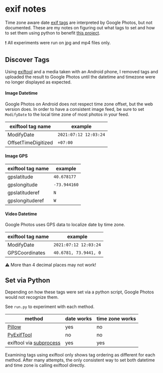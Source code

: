 # exif notes

Time zone aware date [exif tags](https://exiv2.org/tags.html) are interpreted by Google Photos, but not documented. These are my notes on figuring out what tags to set and how to set them using python to benefit [this project](https://github.com/pdumoulin/brightwheel-downloader).

:heavy_exclamation_mark: All experiments were run on jpg and mp4 files only.


## Discover Tags

Using [exiftool](https://exiftool.org/) and a media taken with an Android phone, I removed tags and uploaded the result to Google Photos until the datetime and timezone were no longer displayed as expected.

#### Image Datetime

Google Photos on Android does not respect time zone offset, but the web version does. In order to have a consistent image feed, be sure to set `ModifyDate` to the local time zone of most photos in your feed.

| exiftool tag name | example |
| --- | --- |
| ModifyDate | `2021:07:12 12:03:24` |
| OffsetTimeDigitized | `+07:00` |

#### Image GPS

| exiftool tag name | example |
| --- | --- |
| gpslatitude | `40.678177` |
| gpslongitude | `-73.944160` |
| gpslatituderef | `N` |
| gpslongituderef | `W`|

#### Video Datetime

Google Photos uses GPS data to localize date by time zone.

| exiftool tag name | example |
| --- | --- |
|ModifyDate| `2021:07:12 12:03:24` |
| GPSCoordinates | `40.6781, 73.9441, 0` |

:warning: More than 4 decimal places may not work!

## Set via Python

Depending on how these tags were set via a python script, Google Photos would not recognize them.

See `run.py` to experiment with each method.

| method | date works | time zone works |
| --- | --- | --- |
| [Pillow](https://pypi.org/project/Pillow/) | yes | no |
| [PyExifTool](https://pypi.org/project/PyExifTool/) | no | no |
| exiftool via [subprocess](https://docs.python.org/3/library/subprocess.html) | yes | yes |

Examining tags using exiftool only shows tag ordering as different for each method. After many attempts, the only consistent way to set both datetime and time zone is calling exiftool directly.
